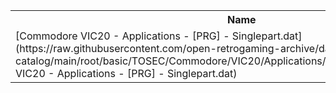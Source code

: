 <table>
<tr><th>Name</th><th>Size</th></tr>
<tr><td>[Commodore VIC20 - Applications - [PRG] - Singlepart.dat](https://raw.githubusercontent.com/open-retrogaming-archive/dat-catalog/main/root/basic/TOSEC/Commodore/VIC20/Applications/[PRG]/Singlepart/Commodore VIC20 - Applications - [PRG] - Singlepart.dat)</td><td>75494</td></tr>
</table>

